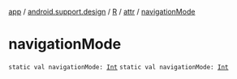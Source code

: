 [app](../../../index.md) / [android.support.design](../../index.md) / [R](../index.md) / [attr](index.md) / [navigationMode](./navigation-mode.md)

# navigationMode

`static val navigationMode: `[`Int`](https://kotlinlang.org/api/latest/jvm/stdlib/kotlin/-int/index.html)
`static val navigationMode: `[`Int`](https://kotlinlang.org/api/latest/jvm/stdlib/kotlin/-int/index.html)
